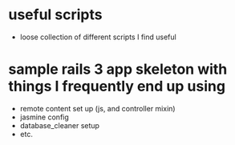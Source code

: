 # useful scripts
- loose collection of different scripts I find useful

# sample rails 3 app skeleton with things I frequently end up using
- remote content set up (js, and controller mixin)
- jasmine config
- database_cleaner setup
- etc.